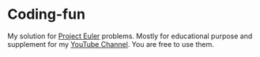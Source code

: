 # Coding-fun
My solution for [Project Euler](https://projecteuler.net/) problems.
Mostly for educational purpose and supplement for my [YouTube Channel](https://www.youtube.com/channel/UCWIxTRsj_89XNhlKMdwR-vw). You are free to use them.
